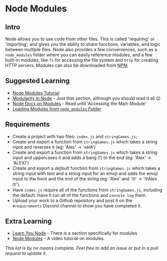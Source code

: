 # Node Modules 

## Intro

Node allows you to use code from other files. This is called 'requiring' or 'importing', and gives you the ability to share functions, variables, and logic between multiple files. Node also provides a few conveniences, such as a `node_modules` folder where you can easily reference modules, and a few built-in modules, like `fs` for accessing the file system and `http` for creating HTTP servers. Modules can also be downloaded from [NPM](npm.md).

## Suggested Learning

- [Node Modules Tutorial](https://www.w3schools.com/nodejs/nodejs_modules.asp)
- [Modularity in Node](https://ponyfoo.com/articles/teach-yourself-nodejs-in-10-steps#modularity-in-node) - Just that section, although you should read it all 😉
- [Node Docs on Modules](https://nodejs.org/api/modules.html#modules_modules) - Read until 'Accessing the Main Module'
- [Loading Modules from `node_modules` Folder](https://nodejs.org/api/modules.html#modules_loading_from_node_modules_folders)

## Requirements

- Create a project with two files: `index.js` and `stringGames.js`;
- Create and export a function from `stringGames.js` which takes a string input and reverses it (eg: 'Alex' -> 'xelA')
- Create and export a function from `stringGames.js` which takes a string input and uppercases it and adds a bang (!) to the end (eg: 'Alex' -> 'ALEX!')
- Create and export a *default* function from `stringGames.js` which takes a string input with text and a string input for an emoji and adds the emoji input to the front and the end of the string (eg: 'Alex' and '🤓' -> '🤓Alex🤓').
- Have `index.js` require all of the functions from `stringGames.js`, including the default. Have it run all of the functions and `console.log` them.
- Upload your work to a Github repository and post it on the `#requirements` Discord channel to show you have completed it.

## Extra Learning

- [Learn You Node](https://github.com/workshopper/learnyounode) - There is a section specifically for modules
- [Node Modules](https://www.linkedin.com/learning/learning-full-stack-javascript-development-mongodb-node-and-react/node-modules) - A video tutorial on modules.

*This list is by no means complete. Feel free to add an issue or put in a pull request to update it.*

